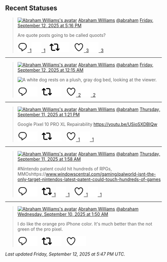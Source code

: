 ## Recent Statuses

> <a href="https://indieweb.social/@abraham"><img alt="Abraham Williams's avatar" src="https://cdn.masto.host/indiewebsocial/accounts/avatars/109/292/540/382/343/163/original/d00f2e03ce9c85b1.jpg" height="24" width="24" ></a> [Abraham Williams](https://indieweb.social/@abraham) [@abraham](https://indieweb.social/@abraham) [Friday, September 12, 2025 at 5:16 PM](https://indieweb.social/@abraham/115192457517821659)
>
> Are quote posts going to be called quoots?
>
> [![Reply](./images/reply_light.svg#gh-light-mode-only "Reply")&ensp;1](https://indieweb.social/@abraham/115192457517821659#gh-light-mode-only)[![Reply](./images/reply.svg#gh-dark-mode-only "Reply")&ensp;1](https://indieweb.social/@abraham/115192457517821659#gh-dark-mode-only)&emsp;[![Boost](./images/retweet_light.svg#gh-light-mode-only "Boost")](https://indieweb.social/@abraham/115192457517821659#gh-light-mode-only)[![Boost](./images/retweet.svg#gh-dark-mode-only "Boost")](https://indieweb.social/@abraham/115192457517821659#gh-dark-mode-only)&emsp;[![Favorite](./images/like_light.svg#gh-light-mode-only "Favorite")&ensp;3](https://indieweb.social/@abraham/115192457517821659#gh-light-mode-only)[![Favorite](./images/like.svg#gh-dark-mode-only "Favorite")&ensp;3](https://indieweb.social/@abraham/115192457517821659#gh-dark-mode-only)


---

> <a href="https://indieweb.social/@abraham"><img alt="Abraham Williams's avatar" src="https://cdn.masto.host/indiewebsocial/accounts/avatars/109/292/540/382/343/163/original/d00f2e03ce9c85b1.jpg" height="24" width="24" ></a> [Abraham Williams](https://indieweb.social/@abraham) [@abraham](https://indieweb.social/@abraham) [Friday, September 12, 2025 at 12:15 AM](https://indieweb.social/@abraham/115188440387564638)
>
> 
>
> ![A white dog rests on a plush, gray dog bed, looking at the viewer.](https://cdn.masto.host/indiewebsocial/media_attachments/files/115/188/439/686/688/464/original/a8249ab8f4d87170.jpg)
>
> [![Reply](./images/reply_light.svg#gh-light-mode-only "Reply")](https://indieweb.social/@abraham/115188440387564638#gh-light-mode-only)[![Reply](./images/reply.svg#gh-dark-mode-only "Reply")](https://indieweb.social/@abraham/115188440387564638#gh-dark-mode-only)&emsp;[![Boost](./images/retweet_light.svg#gh-light-mode-only "Boost")](https://indieweb.social/@abraham/115188440387564638#gh-light-mode-only)[![Boost](./images/retweet.svg#gh-dark-mode-only "Boost")](https://indieweb.social/@abraham/115188440387564638#gh-dark-mode-only)&emsp;[![Favorite](./images/like_light.svg#gh-light-mode-only "Favorite")&ensp;2](https://indieweb.social/@abraham/115188440387564638#gh-light-mode-only)[![Favorite](./images/like.svg#gh-dark-mode-only "Favorite")&ensp;2](https://indieweb.social/@abraham/115188440387564638#gh-dark-mode-only)


---

> <a href="https://indieweb.social/@abraham"><img alt="Abraham Williams's avatar" src="https://cdn.masto.host/indiewebsocial/accounts/avatars/109/292/540/382/343/163/original/d00f2e03ce9c85b1.jpg" height="24" width="24" ></a> [Abraham Williams](https://indieweb.social/@abraham) [@abraham](https://indieweb.social/@abraham) [Thursday, September 11, 2025 at 1:21 PM](https://indieweb.social/@abraham/115185869759523309)
>
> Google Pixel 10 PRO XL Repairability https://youtu.be/USioSXDBIQw
>
> [![Reply](./images/reply_light.svg#gh-light-mode-only "Reply")](https://indieweb.social/@abraham/115185869759523309#gh-light-mode-only)[![Reply](./images/reply.svg#gh-dark-mode-only "Reply")](https://indieweb.social/@abraham/115185869759523309#gh-dark-mode-only)&emsp;[![Boost](./images/retweet_light.svg#gh-light-mode-only "Boost")](https://indieweb.social/@abraham/115185869759523309#gh-light-mode-only)[![Boost](./images/retweet.svg#gh-dark-mode-only "Boost")](https://indieweb.social/@abraham/115185869759523309#gh-dark-mode-only)&emsp;[![Favorite](./images/like_light.svg#gh-light-mode-only "Favorite")&ensp;1](https://indieweb.social/@abraham/115185869759523309#gh-light-mode-only)[![Favorite](./images/like.svg#gh-dark-mode-only "Favorite")&ensp;1](https://indieweb.social/@abraham/115185869759523309#gh-dark-mode-only)


---

> <a href="https://indieweb.social/@abraham"><img alt="Abraham Williams's avatar" src="https://cdn.masto.host/indiewebsocial/accounts/avatars/109/292/540/382/343/163/original/d00f2e03ce9c85b1.jpg" height="24" width="24" ></a> [Abraham Williams](https://indieweb.social/@abraham) [@abraham](https://indieweb.social/@abraham) [Thursday, September 11, 2025 at 1:58 AM](https://indieweb.social/@abraham/115183185365221654)
>
> #Nintendo patent could hit hundreds of RPGs, MMOshttps://www.windowscentral.com/gaming/palworld-isnt-the-only-target-nintendos-latest-patent-could-touch-hundreds-of-games
>
> [![Reply](./images/reply_light.svg#gh-light-mode-only "Reply")](https://indieweb.social/@abraham/115183185365221654#gh-light-mode-only)[![Reply](./images/reply.svg#gh-dark-mode-only "Reply")](https://indieweb.social/@abraham/115183185365221654#gh-dark-mode-only)&emsp;[![Boost](./images/retweet_light.svg#gh-light-mode-only "Boost")&ensp;1](https://indieweb.social/@abraham/115183185365221654#gh-light-mode-only)[![Boost](./images/retweet.svg#gh-dark-mode-only "Boost")&ensp;1](https://indieweb.social/@abraham/115183185365221654#gh-dark-mode-only)&emsp;[![Favorite](./images/like_light.svg#gh-light-mode-only "Favorite")&ensp;1](https://indieweb.social/@abraham/115183185365221654#gh-light-mode-only)[![Favorite](./images/like.svg#gh-dark-mode-only "Favorite")&ensp;1](https://indieweb.social/@abraham/115183185365221654#gh-dark-mode-only)


---

> <a href="https://indieweb.social/@abraham"><img alt="Abraham Williams's avatar" src="https://cdn.masto.host/indiewebsocial/accounts/avatars/109/292/540/382/343/163/original/d00f2e03ce9c85b1.jpg" height="24" width="24" ></a> [Abraham Williams](https://indieweb.social/@abraham) [@abraham](https://indieweb.social/@abraham) [Wednesday, September 10, 2025 at 1:50 AM](https://indieweb.social/@abraham/115177489529132891)
>
> I do like the orange pro iPhone color. It&#39;s much better than the not green of the pro pixel.
>
> [![Reply](./images/reply_light.svg#gh-light-mode-only "Reply")](https://indieweb.social/@abraham/115177489529132891#gh-light-mode-only)[![Reply](./images/reply.svg#gh-dark-mode-only "Reply")](https://indieweb.social/@abraham/115177489529132891#gh-dark-mode-only)&emsp;[![Boost](./images/retweet_light.svg#gh-light-mode-only "Boost")](https://indieweb.social/@abraham/115177489529132891#gh-light-mode-only)[![Boost](./images/retweet.svg#gh-dark-mode-only "Boost")](https://indieweb.social/@abraham/115177489529132891#gh-dark-mode-only)&emsp;[![Favorite](./images/like_light.svg#gh-light-mode-only "Favorite")](https://indieweb.social/@abraham/115177489529132891#gh-light-mode-only)[![Favorite](./images/like.svg#gh-dark-mode-only "Favorite")](https://indieweb.social/@abraham/115177489529132891#gh-dark-mode-only)


_Last updated Friday, September 12, 2025 at 5:47 PM UTC._
